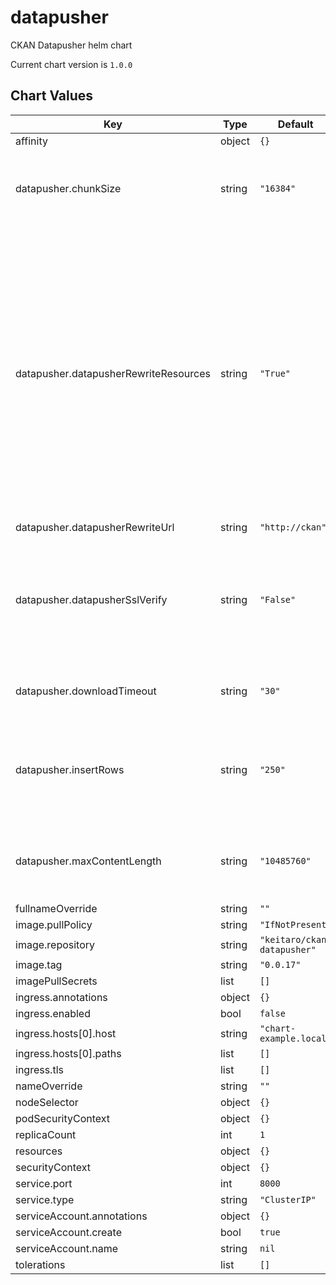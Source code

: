datapusher
==========
CKAN Datapusher helm chart

Current chart version is `1.0.0`





## Chart Values

| Key | Type | Default | Description |
|-----|------|---------|-------------|
| affinity | object | `{}` |  |
| datapusher.chunkSize | string | `"16384"` | Size of chunks of the data that is being downloaded in bytes |
| datapusher.datapusherRewriteResources | string | `"True"` | Enable or disable (boolean) whether datapusher should rewrite resources uploaded to CKAN's filestore, since datapusher takes the CKAN Site URL value for generating the resource URL. Default: False |
| datapusher.datapusherRewriteUrl | string | `"http://ckan"` |  |
| datapusher.datapusherSslVerify | string | `"False"` | Enable or disable (boolean) verification of SSL when trying to get resources. Default: True |
| datapusher.downloadTimeout | string | `"30"` | Timeout limit of the download request |
| datapusher.insertRows | string | `"250"` | Number of rows to take from the data and upload them as chunks to datastore |
| datapusher.maxContentLength | string | `"10485760"` | Maximum size of content to be uploaded in bytes. |
| fullnameOverride | string | `""` |  |
| image.pullPolicy | string | `"IfNotPresent"` |  |
| image.repository | string | `"keitaro/ckan-datapusher"` |  |
| image.tag | string | `"0.0.17"` |  |
| imagePullSecrets | list | `[]` |  |
| ingress.annotations | object | `{}` |  |
| ingress.enabled | bool | `false` |  |
| ingress.hosts[0].host | string | `"chart-example.local"` |  |
| ingress.hosts[0].paths | list | `[]` |  |
| ingress.tls | list | `[]` |  |
| nameOverride | string | `""` |  |
| nodeSelector | object | `{}` |  |
| podSecurityContext | object | `{}` |  |
| replicaCount | int | `1` |  |
| resources | object | `{}` |  |
| securityContext | object | `{}` |  |
| service.port | int | `8000` |  |
| service.type | string | `"ClusterIP"` |  |
| serviceAccount.annotations | object | `{}` |  |
| serviceAccount.create | bool | `true` |  |
| serviceAccount.name | string | `nil` |  |
| tolerations | list | `[]` |  |

